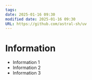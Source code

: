 ```yaml
---
tags: 
date: 2025-01-16 09:30
modified date: 2025-01-16 09:30
URL: https://github.com/astral-sh/uv
---
```


# Information

- Information 1
- Information 2
- Information 3